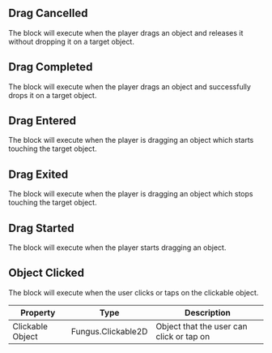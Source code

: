 ## Drag Cancelled
The block will execute when the player drags an object and releases it without dropping it on a target object.
## Drag Completed
The block will execute when the player drags an object and successfully drops it on a target object.
## Drag Entered
The block will execute when the player is dragging an object which starts touching the target object.
## Drag Exited
The block will execute when the player is dragging an object which stops touching the target object.
## Drag Started
The block will execute when the player starts dragging an object.
## Object Clicked
The block will execute when the user clicks or taps on the clickable object.

Property | Type | Description
 --- | --- | ---
Clickable Object | Fungus.Clickable2D | Object that the user can click or tap on

